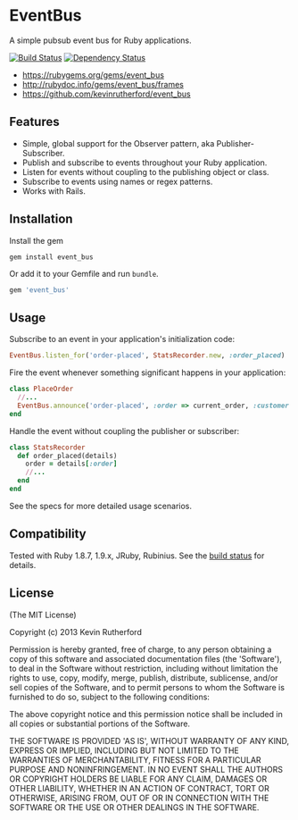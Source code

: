 # EventBus

A simple pubsub event bus for Ruby applications.

[![Build Status](https://travis-ci.org/kevinrutherford/event_bus.png)](https://travis-ci.org/kevinrutherford/event_bus)
[![Dependency
Status](https://gemnasium.com/kevinrutherford/event_bus.png)](https://gemnasium.com/kevinrutherford/event_bus)

* <https://rubygems.org/gems/event_bus>
* <http://rubydoc.info/gems/event_bus/frames>
* <https://github.com/kevinrutherford/event_bus>

## Features

* Simple, global support for the Observer pattern, aka Publisher-Subscriber.
* Publish and subscribe to events throughout your Ruby application.
* Listen for events without coupling to the publishing object or class.
* Subscribe to events using names or regex patterns.
* Works with Rails.

## Installation

Install the gem

```
gem install event_bus
```

Or add it to your Gemfile and run `bundle`.

``` ruby
gem 'event_bus'
```

## Usage

Subscribe to an event in your application's initialization code:

```ruby
EventBus.listen_for('order-placed', StatsRecorder.new, :order_placed)
```

Fire the event whenever something significant happens in your application:

```ruby
class PlaceOrder
  //...
  EventBus.announce('order-placed', :order => current_order, :customer => current_user)
end
```

Handle the event without coupling the publisher or subscriber:

```ruby
class StatsRecorder
  def order_placed(details)
    order = details[:order]
    //...
  end
end
```

See the specs for more detailed usage scenarios.

## Compatibility

Tested with Ruby 1.8.7, 1.9.x, JRuby, Rubinius.
See the [build status](https://travis-ci.org/kevinrutherford/event_bus)
for details.

## License

(The MIT License)

Copyright (c) 2013 Kevin Rutherford

Permission is hereby granted, free of charge, to any person obtaining a copy of
this software and associated documentation files (the 'Software'), to deal in
the Software without restriction, including without limitation the rights to
use, copy, modify, merge, publish, distribute, sublicense, and/or sell copies
of the Software, and to permit persons to whom the Software is furnished to do
so, subject to the following conditions:

The above copyright notice and this permission notice shall be included in all
copies or substantial portions of the Software.

THE SOFTWARE IS PROVIDED 'AS IS', WITHOUT WARRANTY OF ANY KIND, EXPRESS OR
IMPLIED, INCLUDING BUT NOT LIMITED TO THE WARRANTIES OF MERCHANTABILITY,
FITNESS FOR A PARTICULAR PURPOSE AND NONINFRINGEMENT.  IN NO EVENT SHALL THE
AUTHORS OR COPYRIGHT HOLDERS BE LIABLE FOR ANY CLAIM, DAMAGES OR OTHER
LIABILITY, WHETHER IN AN ACTION OF CONTRACT, TORT OR OTHERWISE, ARISING FROM,
OUT OF OR IN CONNECTION WITH THE SOFTWARE OR THE USE OR OTHER DEALINGS IN THE
SOFTWARE.

